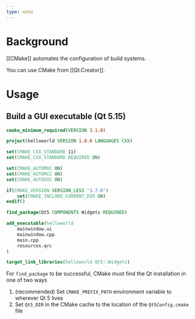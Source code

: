 ```yaml
---
type: note
---
```

# Background
[[CMake]] automates the configuration of build systems. 

You can use CMake from [[Qt.Creator]].

# Usage
## Build a GUI executable (Qt 5.15)
```cmake
cmake_minimum_required(VERSION 3.1.0)

project(helloworld VERSION 1.0.0 LANGUAGES CXX)

set(CMAKE_CXX_STANDARD 11)
set(CMAKE_CXX_STANDARD_REQUIRED ON)

set(CMAKE_AUTOMOC ON)
set(CMAKE_AUTORCC ON)
set(CMAKE_AUTOUIC ON)

if(CMAKE_VERSION VERSION_LESS "3.7.0")
    set(CMAKE_INCLUDE_CURRENT_DIR ON)
endif()

find_package(Qt5 COMPONENTS Widgets REQUIRED)

add_executable(helloworld
    mainwindow.ui
    mainwindow.cpp
    main.cpp
    resources.qrc
)

target_link_libraries(helloworld Qt5::Widgets)
```
For `find_package` to be successful, CMake must find the Qt installation in one of two ways
1. (recommended) Set `CMAKE_PREFIX_PATH` environment variable to wherever Qt 5 lives 
2. Set `Qt5_DIR` in the CMake cache to the location of the `Qt5Config.cmake` file